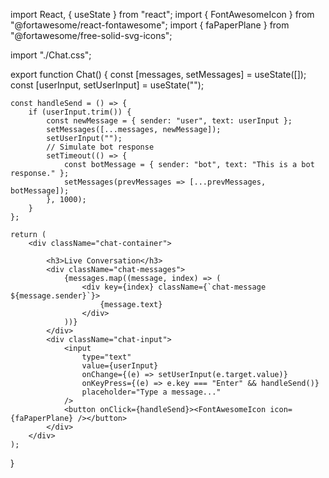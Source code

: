 import React, { useState } from "react";
import { FontAwesomeIcon } from "@fortawesome/react-fontawesome";
import { faPaperPlane } from "@fortawesome/free-solid-svg-icons";

import "./Chat.css";

export function Chat() {
    const [messages, setMessages] = useState([]);
    const [userInput, setUserInput] = useState("");

    const handleSend = () => {
        if (userInput.trim()) {
            const newMessage = { sender: "user", text: userInput };
            setMessages([...messages, newMessage]);
            setUserInput("");
            // Simulate bot response
            setTimeout(() => {
                const botMessage = { sender: "bot", text: "This is a bot response." };
                setMessages(prevMessages => [...prevMessages, botMessage]);
            }, 1000);
        }
    };

    return (
        <div className="chat-container">
            
            <h3>Live Conversation</h3>
            <div className="chat-messages">
                {messages.map((message, index) => (
                    <div key={index} className={`chat-message ${message.sender}`}>
                        {message.text}
                    </div>
                ))}
            </div>
            <div className="chat-input">
                <input
                    type="text"
                    value={userInput}
                    onChange={(e) => setUserInput(e.target.value)}
                    onKeyPress={(e) => e.key === "Enter" && handleSend()}
                    placeholder="Type a message..."
                />
                <button onClick={handleSend}><FontAwesomeIcon icon={faPaperPlane} /></button>
            </div>
        </div>
    );
}
